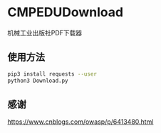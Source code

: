 # CMPEDUDownload

机械工业出版社PDF下载器

## 使用方法

```bash
pip3 install requests --user
python3 Download.py
```

## 感谢

https://www.cnblogs.com/owasp/p/6413480.html



